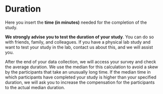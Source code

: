 
# Duration

Here you insert the **time (in minutes)** needed for the completion of the study.

**We strongly advise you to test the duration of your study**. You can do so with friends, family, and colleagues. If you have a physical lab study and want to test your study in the lab, contact us about this, and we will assist you.

After the end of your data collection, we will access your survey and check the average duration. We use the median for this calculation to avoid a skew by the participants that take an unusually long time. If the median time in which participants have completed your study is higher than your specified duration, we will ask you to increase the compensation for the participants to the actual median duration.

